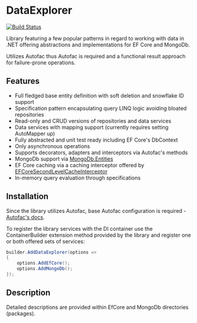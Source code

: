 # DataExplorer

[![Build Status](https://github.com/MikyM/DataExplorer/actions/workflows/release.yml/badge.svg)](https://github.com/MikyM/DataExplorer/actions)

Library featuring a few popular patterns in regard to working with data in .NET offering abstractions and implementations for EF Core and MongoDb.

Utilizes Autofac thus Autofac is required and a functional result approach for failure-prone operations.

## Features

- Full fledged base entity definition with soft deletion and snowflake ID support
- Specification pattern encapsulating query LINQ logic avoiding bloated repositories
- Read-only and CRUD versions of repositories and data services
- Data services with mapping support (currently requires setting AutoMapper up)
- Fully abstracted and unit test ready including EF Core's DbContext
- Only asynchronous operations
- Supports decorators, adapters and interceptors via Autofac's methods
- MongoDb support via [MongoDb.Entities](https://mongodb-entities.com/)
- EF Core caching via a caching interceptor offered by [EFCoreSecondLevelCacheInterceptor](https://github.com/VahidN/EFCoreSecondLevelCacheInterceptor)
- In-memory query evaluation through specifications

## Installation

Since the library utilizes Autofac, base Autofac configuration is required - [Autofac's docs](https://autofac.readthedocs.io/en/latest/index.html).

To register the library services with the DI container use the ContainerBuilder extension method provided by the library and register one or both offered sets of services:

```csharp
builder.AddDataExplorer(options => 
{
    options.AddEfCore();
    options.AddMongoDb();
});
```

## Description

Detailed descriptions are provided within EfCore and MongoDb directories (packages).
